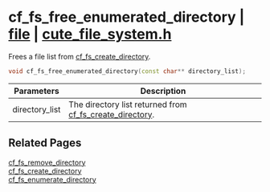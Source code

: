 # cf_fs_free_enumerated_directory | [file](https://github.com/RandyGaul/cute_framework/blob/master/docs/file/README.md) | [cute_file_system.h](https://github.com/RandyGaul/cute_framework/blob/master/include/cute_file_system.h)

Frees a file list from [cf_fs_create_directory](https://github.com/RandyGaul/cute_framework/blob/master/docs/file/cf_fs_create_directory.md).

```cpp
void cf_fs_free_enumerated_directory(const char** directory_list);
```

Parameters | Description
--- | ---
directory_list | The directory list returned from [cf_fs_create_directory](https://github.com/RandyGaul/cute_framework/blob/master/docs/file/cf_fs_create_directory.md).

## Related Pages

[cf_fs_remove_directory](https://github.com/RandyGaul/cute_framework/blob/master/docs/file/cf_fs_remove_directory.md)  
[cf_fs_create_directory](https://github.com/RandyGaul/cute_framework/blob/master/docs/file/cf_fs_create_directory.md)  
[cf_fs_enumerate_directory](https://github.com/RandyGaul/cute_framework/blob/master/docs/file/cf_fs_enumerate_directory.md)  
